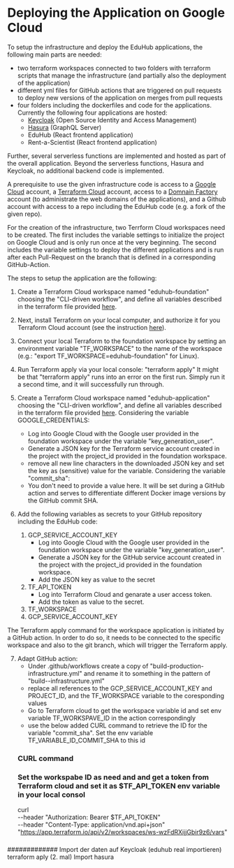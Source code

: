 # Deploying the Application on Google Cloud

To setup the infrastructure and deploy the EduHub applications, the following main parts are needed:

- two terraform workspaces connected to two folders with terraform scripts that manage the infrastructure (and partially also the deployment of the application)
- different yml files for GitHub actions that are triggered on pull requests to deploy new versions of the application on merges from pull requests
- four folders including the dockerfiles and code for the applications. Currently the following four applications are hosted:
    - [Keycloak](https://www.keycloak.org/) (Open Source Identity and Access Management)
    - [Hasura](https://hasura.io/) (GraphQL Server)
    - EduHub (React frontend application)
    - Rent-a-Scientist (React frontend application)

Further, several serverless functions are implemented and hosted as part of the overall application. Beyond the serverless functions, Hasura and Keycloak, no additional backend code is implemented.

A prerequisite to use the given infrastructure code is access to a [Google Cloud](https://cloud.google.com) account, a [Terraform Cloud](https://cloud.hashicorp.com/products/terraform) account, access to a [Domnain Factory](https://www.df.eu/) account (to administrate the web domains of the applications), and a Github account with access to a repo including the EduHub code (e.g. a fork of the given repo).

For the creation of the infrastructure, two Terrform Cloud workspaces need to be created. The first includes the variable settings to initialize the project on Google Cloud and is only run once at the very beginning. The second includes the variable settings to deploy the different applications and is run after each Pull-Request on the branch that is defined in a corresponding GitHub-Action.

The steps to setup the application are the following:

1. Create a Terraform Cloud workspace named "eduhub-foundation" choosing the "CLI-driven workflow", and define all variables described in the terraform file provided [here](https://github.com/edu-hub-project/application/blob/develop/infrastructure/foundation/00_variables.tf).

2. Next, install Terraform on your local computer, and authorize it for you Terraform Cloud account (see the instruction [here](https://learn.hashicorp.com/tutorials/terraform/install-cli)).

3. Connect your local Terraform to the foundation workspace by setting an environment variable "TF_WORKSPACE" to the name of the workspace (e.g.: "export TF_WORKSPACE=eduhub-foundation" for Linux).

4. Run Terraform apply via your local console: "terraform apply"
It might be that "terraform apply" runs into an error on the first run. Simply run it a second time, and it will successfully run through.

5. Create a Terraform Cloud workspace named "eduhub-application" choosing the "CLI-driven workflow", and define all variables described in the terraform file provided [here](https://github.com/edu-hub-project/application/blob/develop/infrastructure/application/00_variables.tf).
	Considering the variable GOOGLE_CREDENTIALS:
	- Log into Google Cloud with the Google user provided in the foundation workspace under the variable "key_generation_user".
	- Generate a JSON key for the Terraform service account created in the project with the project_id provided in the foundation workspace.
	- remove all new line characters in the downloaded JSON key and set the key as (sensitive) value for the variable.
	Considering the variable "commit_sha":
	- You don't need to provide a value here. It will be set during a GitHub action and serves to differentiate different Docker image versions by the GitHub commit SHA.

6. Add the following variables as secrets to your GitHub repository including the EduHub code:
	1. GCP_SERVICE_ACCOUNT_KEY
		- Log into Google Cloud with the Google user provided in the foundation workspace under the variable "key_generation_user".
		- Generate a JSON key for the GitHub service account created in the project with the project_id provided in the foundation workspace.
		- Add the JSON key as value to the secret
	2. TF_API_TOKEN
		- Log into Terraform Cloud and genarate a user access token.
		- Add the token as value to the secret.
	3. TF_WORKSPACE
	4. GCP_SERVICE_ACCOUNT_KEY

The Terraform apply command for the workspace application is initiated by a GitHub action. In order to do so, it needs to be connected to the specific workspace and also to the git branch, which will trigger the Terraform apply.

7. Adapt GitHub action:
	- Under .github/workflows create a copy of "build-production-infrastructure.yml" and rename it to something in the pattern of "build-<branch>-infrastructure.yml"
	- replace all references to the GCP_SERVICE_ACCOUNT_KEY and PROJECT_ID, and the TF_WORKSPACE variable to the coresponding values
	- Go to Terraform cloud to get the workspace variable id and set env variable TF_WORKSPAVE_ID in the action correspondingly
	- use the below added CURL command to retrieve the ID for the variable "commit_sha". Set the env variable TF_VARIABLE_ID_COMMIT_SHA to this id
	### CURL command
	### Set the workspabe ID as need and and get a token from Terraform cloud and set it as $TF_API_TOKEN env variable in your local consol
	curl \
	--header "Authorization: Bearer $TF_API_TOKEN" \
	--header "Content-Type: application/vnd.api+json" \
	"https://app.terraform.io/api/v2/workspaces/ws-wzFdRXijjGbir9z6/vars"
	###

#############
Import der daten auf Keycloak (eduhub real importieren)
terraform aply (2. mal)
Import hasura
